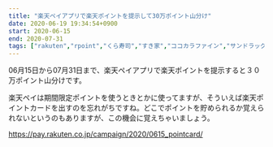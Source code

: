 ```yaml
---
title: "楽天ペイアプリで楽天ポイントを提示して30万ポイント山分け"
date: 2020-06-19 19:34:54+0900
start: 2020-06-15
end: 2020-07-31
tags: ["rakuten","rpoint","くら寿司","すき家","ココカラファイン","サンドラッグ","ダイコクドラッグ","ツルハ","ファミリーマート","マクドナルド","大戸屋","幸楽苑"]
---
```

06月15日から07月31日まで、楽天ペイアプリで楽天ポイントを提示すると３０万ポイント山分けです。

楽天ペイは期間限定ポイントを使うときとかに使ってますが、そういえば楽天ポイントカードを出すのを忘れがちですね。どこでポイントを貯められるか覚えられないというのもありますが、この機会に覚えちゃいましょう。

https://pay.rakuten.co.jp/campaign/2020/0615_pointcard/
